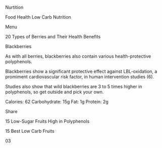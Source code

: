Nurtition

Food
Health
Low Carb
Nutrition

Menu


20 Types of Berries and Their Health Benefits

Blackberries

As with all berries, blackberries also contain various health-protective polyphenols.

Blackberries show a significant protective effect against LBL-oxidation, a promiment cardiovascular risk factor, in human intervention studies (6).

Studies also show that wild blackberries are 3 to 5 times higher in polyphenols, so get outside and pick your own.

Calories: 62
Carbohydrate: 15g
Fat: 1g
Protein: 2g

Share


15 Low-Sugar Fruits High in Polyphenols

15 Best Low Carb Fruits

03
